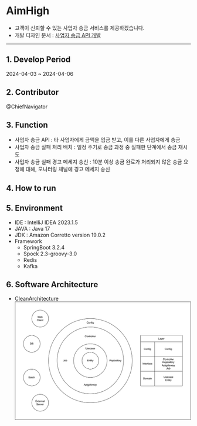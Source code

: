 # AimHigh

- 고객이 신뢰할 수 있는 사업자 송금 서비스를 제공하겠습니다.
- 개발 디자인 문서 : [사업자 송금 API 개발](resources/README.md)

***

## 1. Develop Period
2024-04-03 ~ 2024-04-06

## 2. Contributor
@ChiefNavigator

## 3. Function
- 사업자 송금 API : 타 사업자에게 금액을 입금 받고, 이를 다른 사업자에게 송금
- 사업자 송금 실패 처리 배치 : 일정 주기로 송금 과정 중 실패한 단계에서 송금 재시도
- 사업자 송금 실패 경고 메세지 송신 : 10분 이상 송금 완료가 처리되지 않은 송금 요청에 대해, 모니터링 채널에 경고 메세지 송신

## 4. How to run


## 5. Environment
- IDE : IntelliJ IDEA 2023.1.5
- JAVA : Java 17
- JDK : Amazon Corretto version 19.0.2
- Framework
  - SpringBoot 3.2.4
  - Spock 2.3-groovy-3.0
  - Redis
  - Kafka


## 6. Software Architecture
- CleanArchitecture
![image](resources/images/AimHighSoftwareArchitecture.png)


